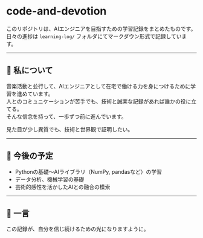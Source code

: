 # code-and-devotion

このリポジトリは、AIエンジニアを目指すための学習記録をまとめたものです。  
日々の進捗は `learning-log/` フォルダにてマークダウン形式で記録しています。

---

## 🌸 私について

音楽活動と並行して、AIエンジニアとして在宅で働ける力を身につけるために学習を進めています。  
人とのコミュニケーションが苦手でも、技術と誠実な記録があれば誰かの役に立てる。  
そんな信念を持って、一歩ずつ前に進んでいます。

見た目が少し異質でも、技術と世界観で証明したい。

---

## 🔮 今後の予定

- Pythonの基礎〜AIライブラリ（NumPy, pandasなど）の学習
- データ分析、機械学習の基礎
- 芸術的感性を活かしたAIとの融合の模索

---

## 💬 一言

この記録が、自分を信じ続けるための光になりますように。
